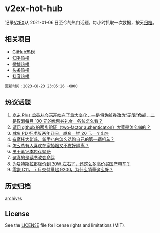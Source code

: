 # v2ex-hot-hub

 记录[V2EX](https://www.v2ex.com/)从 2021-01-06 日至今的热门话题。每小时抓取一次数据，按天[归档](archives)。
 
 ## 相关项目

- [GitHub热榜](https://github.com/snaildev/github-hot-hub)
- [知乎热榜](https://github.com/snaildev/zhihu-hot-hub)
- [微博热榜](https://github.com/snaildev/weibo-hot-hub)
- [头条热榜](https://github.com/snaildev/toutiao-hot-hub)
- [抖音热榜](https://github.com/snaildev/douyin-hot-hub)


 `更新时间：2023-08-23 23:05:26 +0800`

## 热议话题

1. [京东 Plus 会员从今天开始有了重大变化，一是将免邮券改为“无限”免邮，二是取消每月 100 元的优惠券礼金。各位怎么看？](https://www.v2ex.com/t/967520)
1. [请问 github 的两步验证（two-factor authentication）大家是怎么做的？](https://www.v2ex.com/t/967533)
1. [咸鱼 PD 标准版两年订阅，咸鱼一堆 26 元一个出售](https://www.v2ex.com/t/967529)
1. [有摩托大佬吗，新手小白怎么选购自己的第一辆机车？](https://www.v2ex.com/t/967543)
1. [怎么总有人喜欢在家抽烟又不做好隔离？](https://www.v2ex.com/t/967513)
1. [关于笔记本内存疑惑](https://www.v2ex.com/t/967525)
1. [这真的是读书改变命运](https://www.v2ex.com/t/967546)
1. [为啥特斯拉都降价到 20W 左右了，还这么多高价买国产电车？](https://www.v2ex.com/t/967704)
1. [零跑 C11， 7 月交付量超 9200，为什么销量这么好？](https://www.v2ex.com/t/967526)

## 历史归档

[archives](archives)

## License

See the [LICENSE](LICENSE) file for license rights and limitations (MIT).

